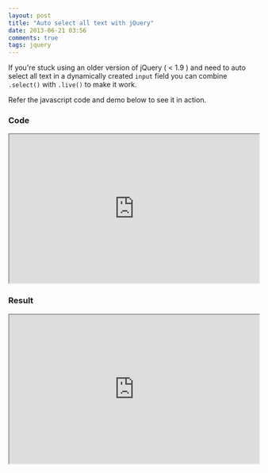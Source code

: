 ```yaml
---
layout: post
title: "Auto select all text with jQuery"
date: 2013-06-21 03:56
comments: true
tags: jquery
---
```

If you're stuck using an older version of jQuery ( < 1.9 ) and need to auto select all text in a dynamically created `input` field you can combine `.select()` with `.live()` to make it work.

Refer the javascript code and demo below to see it in action.

### Code

<iframe
  style="width: 100%; height: 300px"
 src="http://jsfiddle.net/BRCQX/embedded/js,html,css/light/#JavaScript" >
</iframe>

### Result

<iframe
  style="width: 100%; height: 300px"
   src="http://jsfiddle.net/BRCQX/embedded/result/light/#Result" >
</iframe>

